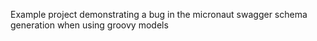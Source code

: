 Example project demonstrating a bug in the micronaut swagger schema generation when using groovy models